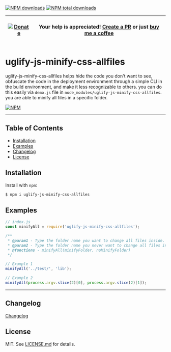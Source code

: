 [![NPM downloads][npm-downloads]][npm-url]
[![NPM total downloads][npm-total-downloads]][npm-url]

| &nbsp;<br>[![Donate][donate-badge]][donate-url] <br>&nbsp; | Your help is appreciated! [Create a PR][create-pr] or just [buy me a coffee][donate-url] |
| ---------------------------------------------------------- | ---------------------------------------------------------------------------------------- |

[npm-url]: https://www.npmjs.com/package/uglify-js-minify-css-allfiles
[npm-downloads]: https://img.shields.io/npm/dm/uglify-js-minify-css-allfiles.svg
[npm-total-downloads]: https://img.shields.io/npm/dt/uglify-js-minify-css-allfiles.svg?label=total+downloads
[donate-badge]: https://img.shields.io/badge/Buy%20me%20a%20coffee-Donate-red.svg
[donate-url]: https://github.com/sponsors/oinochoe
[create-pr]: https://github.com/oinochoe/uglify-js-minify-css-allfiles/pulls

# uglify-js-minify-css-allfiles

uglify-js-minify-css-allfiles helps hide the code you don't want to see, obfuscate the code in the deployment environment through a simple CLI in the build environment, and make it less recognizable to others. you can do this easily via `demo.js` file in `node_modules/uglify-js-minify-css-allfiles`. you are able to minify all files in a specific folder.

[![NPM](https://nodei.co/npm/uglify-js-minify-css-allfiles.png?downloads=true&stars=true)](https://www.npmjs.com/package/uglify-js-minify-css-allfiles)

---

## Table of Contents

-   [Installation](#installation)
-   [Examples](#examples)
-   [Changelog](#changelog)
-   [License](#license)
<!-- -   [API](#api)
    -   [`Methods`](#methods) -->

## Installation

Install with `npm`:

```bash
$ npm i uglify-js-minify-css-allfiles
```

## Examples

```js
// index.js
const minifyAll = require('uglify-js-minify-css-allfiles');

/**
 * @param1 - Type the folder name you want to change all files inside.
 * @param2 - Type the folder name you never want to change all files inside.
 * @functions - minifyAll(minifyFolder, noMinifyFolder)
 */

// Example 1
minifyAll('../test/', 'lib');

// Example 2
minifyAll(process.argv.slice(2)[0], process.argv.slice(2)[1]);
```

<!--
## API

### `Methods`

Create a new progress bar. It's necessary to wait for the [`ready` event](https://github.com/electron/electron/blob/master/docs/api/app.md#event-ready) to be emitted by [Electron's BrowserWindow](https://github.com/electron/electron/blob/master/docs/api/browser-window.md), since the progress bar is displayed within it. Optionally, you can pass the electron app as a second parameter (parameter `electronApp`) when creating the progress bar. Check the sample code on this page for detailed examples on how to set properties to `options`.

You can define most of the characteristics of the progress bar using the `options` parameter. Below is a list of properties that you can set for the `options` parameter.

| Option name  | Type                 | Default value      | Description                                                                                                                                                                                                            |
| ------------ | -------------------- | ------------------ | ---------------------------------------------------------------------------------------------------------------------------------------------------------------------------------------------------------------------- |
| debug        | <code>boolean</code> | <code>false</code> | Specifies whether debugging should be enabled. If set to `true`, the browser's DevTools panel will automatically open when the progress bar is created. This can be helpful when debugging and/or dealing with issues. |
| abortOnError | <code>boolean</code> | <code>false</code> | Specifies whether the progress bar should automatically abort and close if an error occurs internally.                                                                                                                 | -->

---

## Changelog

[Changelog](/CHANGELOG.md)

## License

MIT. See [LICENSE.md](https://github.com/oinochoe/uglify-js-minify-css-allfiles/blob/master/LICENSE) for details.
